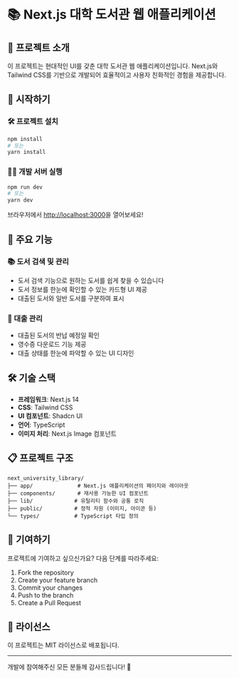 # 📚 Next.js 대학 도서관 웹 애플리케이션

## 🎯 프로젝트 소개

이 프로젝트는 현대적인 UI를 갖춘 대학 도서관 웹 애플리케이션입니다. Next.js와 Tailwind CSS를 기반으로 개발되어 효율적이고 사용자 친화적인 경험을 제공합니다.

## 🚀 시작하기

### 🛠️ 프로젝트 설치
```bash
npm install
# 또는
yarn install
```

### 🏃‍♂️ 개발 서버 실행
```bash
npm run dev
# 또는
yarn dev
```

브라우저에서 [http://localhost:3000](http://localhost:3000)을 열어보세요!

## 📖 주요 기능

### 📚 도서 검색 및 관리
- 도서 검색 기능으로 원하는 도서를 쉽게 찾을 수 있습니다
- 도서 정보를 한눈에 확인할 수 있는 카드형 UI 제공
- 대출된 도서와 일반 도서를 구분하여 표시

### 📅 대출 관리
- 대출된 도서의 반납 예정일 확인
- 영수증 다운로드 기능 제공
- 대출 상태를 한눈에 파악할 수 있는 UI 디자인

## 🛠️ 기술 스택

- **프레임워크**: Next.js 14
- **CSS**: Tailwind CSS
- **UI 컴포넌트**: Shadcn UI
- **언어**: TypeScript
- **이미지 처리**: Next.js Image 컴포넌트

## 📋 프로젝트 구조

```
next_university_library/
├── app/              # Next.js 애플리케이션의 페이지와 레이아웃
├── components/       # 재사용 가능한 UI 컴포넌트
├── lib/             # 유틸리티 함수와 공통 로직
├── public/          # 정적 자원 (이미지, 아이콘 등)
└── types/           # TypeScript 타입 정의
```

## 🤝 기여하기

프로젝트에 기여하고 싶으신가요? 다음 단계를 따라주세요:

1. Fork the repository
2. Create your feature branch
3. Commit your changes
4. Push to the branch
5. Create a Pull Request

## 📝 라이선스

이 프로젝트는 MIT 라이선스로 배포됩니다.

---

개발에 참여해주신 모든 분들께 감사드립니다! 🙏
